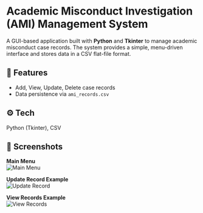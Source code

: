 # Academic Misconduct Investigation (AMI) Management System

A GUI-based application built with **Python** and **Tkinter** to manage academic misconduct case records. The system provides a simple, menu-driven interface and stores data in a CSV flat-file format.

## 📌 Features
- Add, View, Update, Delete case records
- Data persistence via `ami_records.csv`

## ⚙️ Tech
Python (Tkinter), CSV

## 📸 Screenshots
**Main Menu**  
![Main Menu](screenshots/main_menu.png)

**Update Record Example**  
![Update Record](screenshots/view_records.png)

**View Records Example**  
![View Records](screenshots/view_records_full.png)
